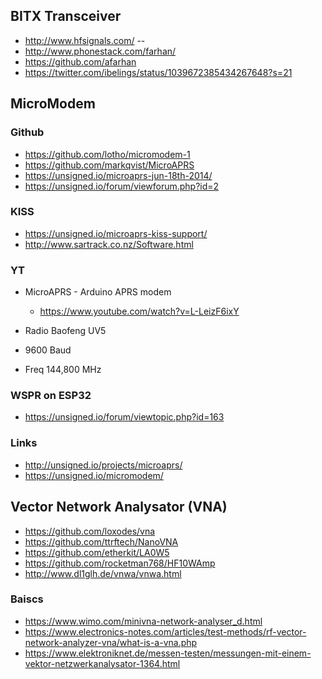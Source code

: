 
## BITX Transceiver
* http://www.hfsignals.com/ -- 
* http://www.phonestack.com/farhan/
* https://github.com/afarhan
* https://twitter.com/ibelings/status/1039672385434267648?s=21

## MicroModem

### Github
* https://github.com/lotho/micromodem-1
* https://github.com/markqvist/MicroAPRS
* https://unsigned.io/microaprs-jun-18th-2014/
* https://unsigned.io/forum/viewforum.php?id=2


### KISS
* https://unsigned.io/microaprs-kiss-support/
* http://www.sartrack.co.nz/Software.html

### YT
* MicroAPRS - Arduino APRS modem
   * https://www.youtube.com/watch?v=L-LeizF6ixY

* Radio Baofeng UV5
* 9600 Baud
* Freq 144,800 MHz

### WSPR on ESP32
* https://unsigned.io/forum/viewtopic.php?id=163

### Links
* http://unsigned.io/projects/microaprs/
* https://unsigned.io/micromodem/

## Vector Network Analysator (VNA)
* https://github.com/loxodes/vna
* https://github.com/ttrftech/NanoVNA
* https://github.com/etherkit/LA0W5
* https://github.com/rocketman768/HF10WAmp
* http://www.dl1glh.de/vnwa/vnwa.html

### Baiscs
* https://www.wimo.com/minivna-network-analyser_d.html
* https://www.electronics-notes.com/articles/test-methods/rf-vector-network-analyzer-vna/what-is-a-vna.php
* https://www.elektroniknet.de/messen-testen/messungen-mit-einem-vektor-netzwerkanalysator-1364.html
